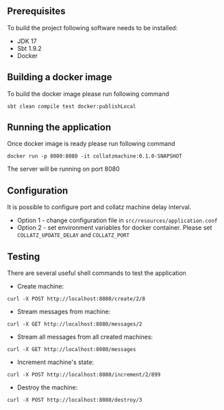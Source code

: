 ## Prerequisites

To build the project following software needs to be installed:
* JDK 17
* Sbt 1.9.2
* Docker

## Building a docker image
To build the docker image please run following command
```
sbt clean compile test docker:publishLocal
```

## Running the application
Once docker image is ready please run following command
```
docker run -p 8080:8080 -it collatzmachine:0.1.0-SNAPSHOT
```
The server will be running on port 8080

## Configuration
It is possible to configure port and collatz machine delay interval. 
* Option 1 - change configuration file in `src/resources/application.conf`
* Option 2 - set environment variables for docker container. Please set `COLLATZ_UPDATE_DELAY` and `COLLATZ_PORT`

## Testing
There are several useful shell commands to test the application
* Create machine:
```
curl -X POST http://localhost:8080/create/2/8 
```
* Stream messages from machine:
```
curl -X GET http://localhost:8080/messages/2
```
* Stream all messages from all created machines:
```
curl -X GET http://localhost:8080/messages
```
* Increment machine's state:
```
curl -X POST http://localhost:8080/increment/2/899
```
* Destroy the machine:
```
curl -X POST http://localhost:8080/destroy/3
```

